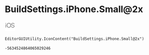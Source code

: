 # BuildSettings.iPhone.Small@2x
![](/img/BuildSettings.iPhone.Small@2x.png)

``` CSharp
EditorGUIUtility.IconContent("BuildSettings.iPhone.Small@2x")
```
```
-5634524864065029246
```

